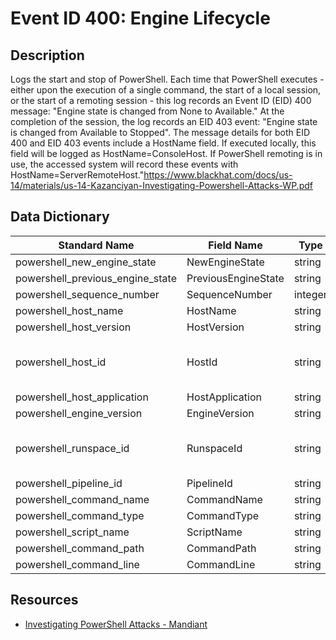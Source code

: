 # Event ID 400: Engine Lifecycle

## Description
Logs the start and stop of PowerShell. Each time that PowerShell executes - either upon the execution of a single command, the start of a local session, or the start of a remoting session - this log records an Event ID (EID) 400 message: "Engine state is changed from None to Available." At the completion of the session, the log records an EID 403 event: "Engine state is changed from Available to Stopped".
The message details for both EID 400 and EID 403 events include a HostName field. If executed locally, this field will be logged as HostName=ConsoleHost. If PowerShell remoting is in use, the accessed system will record these events with HostName=ServerRemoteHost."https://www.blackhat.com/docs/us-14/materials/us-14-Kazanciyan-Investigating-Powershell-Attacks-WP.pdf

## Data Dictionary
|Standard Name|Field Name|Type|Description|Sample Value|
|---|---|---|---|---|
|powershell_new_engine_state|NewEngineState|string||Available|
|powershell_previous_engine_state|PreviousEngineState|string||None|
|powershell_sequence_number|SequenceNumber|integer||13|
|powershell_host_name|HostName|string||ConsoleHost|
|powershell_host_version|HostVersion|string||5.1.16299.251|
|powershell_host_id|HostId|string||f90b931a-dc4d-488a-b1b8-e0b7dbcdc0c7|
|powershell_host_application|HostApplication|string||powershell.exe|
|powershell_engine_version|EngineVersion|string||5.1.16299.251|
|powershell_runspace_id|RunspaceId|string||0dfc1f10-3bce-4885-8dbf-58ed28eba179|
|powershell_pipeline_id|PipelineId|string|||
|powershell_command_name|CommandName|string|||
|powershell_command_type|CommandType|string|||
|powershell_script_name|ScriptName|string|||
|powershell_command_path|CommandPath|string|||
|powershell_command_line|CommandLine|string|||

## Resources
* [Investigating PowerShell Attacks - Mandiant](https://www.blackhat.com/docs/us-14/materials/us-14-Kazanciyan-Investigating-Powershell-Attacks-WP.pdf)
